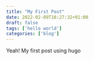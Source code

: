```yaml
---
title: "My First Post"
date: 2022-02-09T16:27:32+01:00
draft: false
tags: ['hello world']
categories: ['blog']
---
```


Yeah! My first post using hugo
